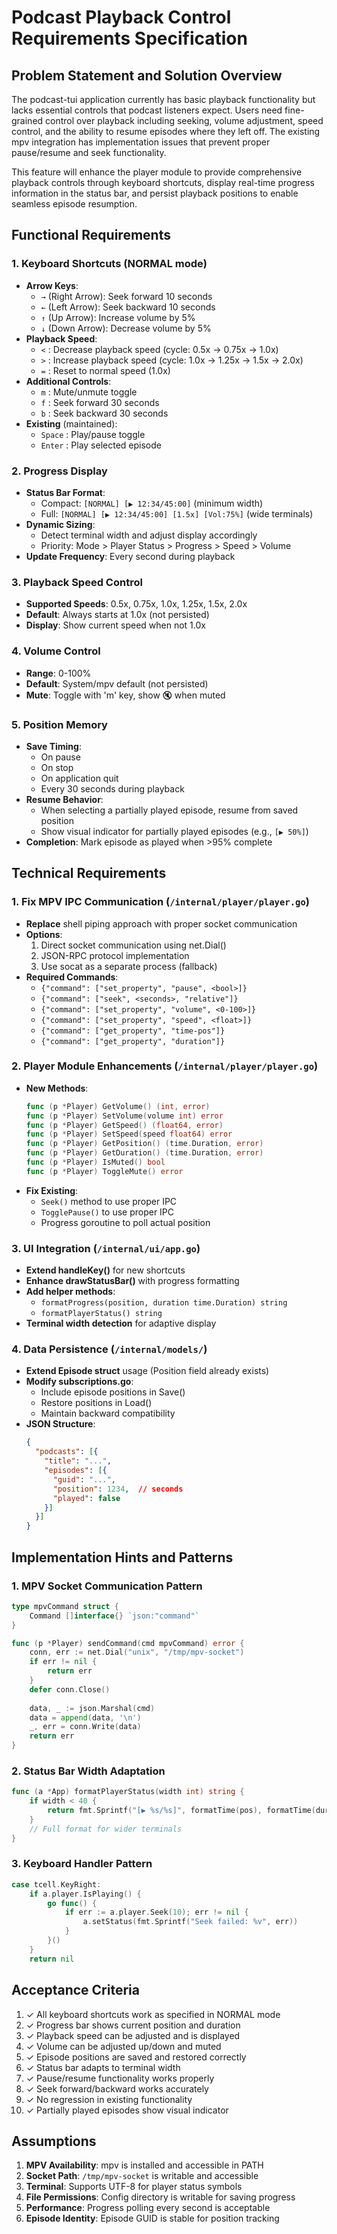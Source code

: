 # Podcast Playback Control Requirements Specification

## Problem Statement and Solution Overview

The podcast-tui application currently has basic playback functionality but lacks essential controls that podcast listeners expect. Users need fine-grained control over playback including seeking, volume adjustment, speed control, and the ability to resume episodes where they left off. The existing mpv integration has implementation issues that prevent proper pause/resume and seek functionality.

This feature will enhance the player module to provide comprehensive playback controls through keyboard shortcuts, display real-time progress information in the status bar, and persist playback positions to enable seamless episode resumption.

## Functional Requirements

### 1. Keyboard Shortcuts (NORMAL mode)
- **Arrow Keys**:
  - `→` (Right Arrow): Seek forward 10 seconds
  - `←` (Left Arrow): Seek backward 10 seconds
  - `↑` (Up Arrow): Increase volume by 5%
  - `↓` (Down Arrow): Decrease volume by 5%
- **Playback Speed**:
  - `<` : Decrease playback speed (cycle: 0.5x → 0.75x → 1.0x)
  - `>` : Increase playback speed (cycle: 1.0x → 1.25x → 1.5x → 2.0x)
  - `=` : Reset to normal speed (1.0x)
- **Additional Controls**:
  - `m` : Mute/unmute toggle
  - `f` : Seek forward 30 seconds
  - `b` : Seek backward 30 seconds
- **Existing** (maintained):
  - `Space` : Play/pause toggle
  - `Enter` : Play selected episode

### 2. Progress Display
- **Status Bar Format**:
  - Compact: `[NORMAL] [▶ 12:34/45:00]` (minimum width)
  - Full: `[NORMAL] [▶ 12:34/45:00] [1.5x] [Vol:75%]` (wide terminals)
- **Dynamic Sizing**:
  - Detect terminal width and adjust display accordingly
  - Priority: Mode > Player Status > Progress > Speed > Volume
- **Update Frequency**: Every second during playback

### 3. Playback Speed Control
- **Supported Speeds**: 0.5x, 0.75x, 1.0x, 1.25x, 1.5x, 2.0x
- **Default**: Always starts at 1.0x (not persisted)
- **Display**: Show current speed when not 1.0x

### 4. Volume Control
- **Range**: 0-100%
- **Default**: System/mpv default (not persisted)
- **Mute**: Toggle with 'm' key, show 🔇 when muted

### 5. Position Memory
- **Save Timing**:
  - On pause
  - On stop
  - On application quit
  - Every 30 seconds during playback
- **Resume Behavior**:
  - When selecting a partially played episode, resume from saved position
  - Show visual indicator for partially played episodes (e.g., `[▶ 50%]`)
- **Completion**: Mark episode as played when >95% complete

## Technical Requirements

### 1. Fix MPV IPC Communication (`/internal/player/player.go`)
- **Replace** shell piping approach with proper socket communication
- **Options**:
  1. Direct socket communication using net.Dial()
  2. JSON-RPC protocol implementation
  3. Use socat as a separate process (fallback)
- **Required Commands**:
  - `{"command": ["set_property", "pause", <bool>]}`
  - `{"command": ["seek", <seconds>, "relative"]}`
  - `{"command": ["set_property", "volume", <0-100>]}`
  - `{"command": ["set_property", "speed", <float>]}`
  - `{"command": ["get_property", "time-pos"]}`
  - `{"command": ["get_property", "duration"]}`

### 2. Player Module Enhancements (`/internal/player/player.go`)
- **New Methods**:
  ```go
  func (p *Player) GetVolume() (int, error)
  func (p *Player) SetVolume(volume int) error
  func (p *Player) GetSpeed() (float64, error)
  func (p *Player) SetSpeed(speed float64) error
  func (p *Player) GetPosition() (time.Duration, error)
  func (p *Player) GetDuration() (time.Duration, error)
  func (p *Player) IsMuted() bool
  func (p *Player) ToggleMute() error
  ```
- **Fix Existing**:
  - `Seek()` method to use proper IPC
  - `TogglePause()` to use proper IPC
  - Progress goroutine to poll actual position

### 3. UI Integration (`/internal/ui/app.go`)
- **Extend handleKey()** for new shortcuts
- **Enhance drawStatusBar()** with progress formatting
- **Add helper methods**:
  - `formatProgress(position, duration time.Duration) string`
  - `formatPlayerStatus() string`
- **Terminal width detection** for adaptive display

### 4. Data Persistence (`/internal/models/`)
- **Extend Episode struct** usage (Position field already exists)
- **Modify subscriptions.go**:
  - Include episode positions in Save()
  - Restore positions in Load()
  - Maintain backward compatibility
- **JSON Structure**:
  ```json
  {
    "podcasts": [{
      "title": "...",
      "episodes": [{
        "guid": "...",
        "position": 1234,  // seconds
        "played": false
      }]
    }]
  }
  ```

## Implementation Hints and Patterns

### 1. MPV Socket Communication Pattern
```go
type mpvCommand struct {
    Command []interface{} `json:"command"`
}

func (p *Player) sendCommand(cmd mpvCommand) error {
    conn, err := net.Dial("unix", "/tmp/mpv-socket")
    if err != nil {
        return err
    }
    defer conn.Close()
    
    data, _ := json.Marshal(cmd)
    data = append(data, '\n')
    _, err = conn.Write(data)
    return err
}
```

### 2. Status Bar Width Adaptation
```go
func (a *App) formatPlayerStatus(width int) string {
    if width < 40 {
        return fmt.Sprintf("[▶ %s/%s]", formatTime(pos), formatTime(dur))
    }
    // Full format for wider terminals
}
```

### 3. Keyboard Handler Pattern
```go
case tcell.KeyRight:
    if a.player.IsPlaying() {
        go func() {
            if err := a.player.Seek(10); err != nil {
                a.setStatus(fmt.Sprintf("Seek failed: %v", err))
            }
        }()
    }
    return nil
```

## Acceptance Criteria

1. ✓ All keyboard shortcuts work as specified in NORMAL mode
2. ✓ Progress bar shows current position and duration
3. ✓ Playback speed can be adjusted and is displayed
4. ✓ Volume can be adjusted up/down and muted
5. ✓ Episode positions are saved and restored correctly
6. ✓ Status bar adapts to terminal width
7. ✓ Pause/resume functionality works properly
8. ✓ Seek forward/backward works accurately
9. ✓ No regression in existing functionality
10. ✓ Partially played episodes show visual indicator

## Assumptions

1. **MPV Availability**: mpv is installed and accessible in PATH
2. **Socket Path**: `/tmp/mpv-socket` is writable and accessible
3. **Terminal**: Supports UTF-8 for player status symbols
4. **File Permissions**: Config directory is writable for saving progress
5. **Performance**: Progress polling every second is acceptable
6. **Episode Identity**: Episode GUID is stable for position tracking